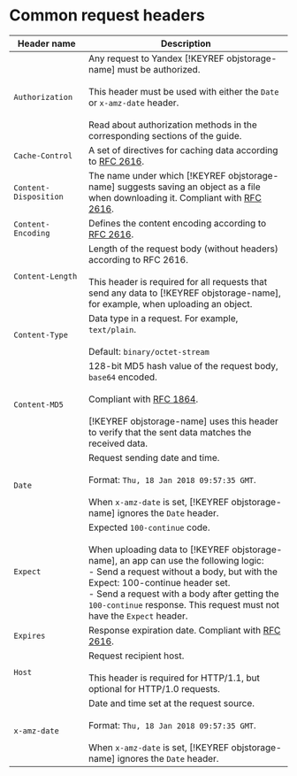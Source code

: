 # Common request headers

| Header name | Description |
| ----- | ----- |
| `Authorization` | Any request to Yandex [!KEYREF objstorage-name] must be authorized.<br/><br/>This header must be used with either the `Date` or `x-amz-date` header.<br/><br/>Read about authorization methods in the corresponding sections of the guide. |
| `Cache-Control` | A set of directives for caching data according to [RFC 2616](https://www.w3.org/Protocols/rfc2616/rfc2616-sec14.html#sec14.9). |
| `Content-Disposition` | The name under which [!KEYREF objstorage-name] suggests saving an object as a file when downloading it. Compliant with [RFC 2616](http://www.w3.org/Protocols/rfc2616/rfc2616-sec19.html#sec19.5.1). |
| `Content-Encoding` | Defines the content encoding according to [RFC 2616](https://www.w3.org/Protocols/rfc2616/rfc2616-sec14.html#sec14.11). |
| `Content-Length` | Length of the request body (without headers) according to RFC 2616.<br/><br/>This header is required for all requests that send any data to [!KEYREF objstorage-name], for example, when uploading an object. |
| `Content-Type` | Data type in a request. For example, `text/plain`.<br/><br/>Default: `binary/octet-stream`|
| `Content-MD5` | 128-bit MD5 hash value of the request body, `base64` encoded.<br/><br/>Compliant with [RFC 1864](http://www.ietf.org/rfc/rfc1864.txt).<br/><br/>[!KEYREF objstorage-name] uses this header to verify that the sent data matches the received data. |
| `Date` | Request sending date and time.<br/><br/>Format: `Thu, 18 Jan 2018 09:57:35 GMT`.<br/><br/>When `x-amz-date` is set, [!KEYREF objstorage-name] ignores the `Date` header. |
| `Expect` | Expected `100-continue` code.<br/><br/>When uploading data to [!KEYREF objstorage-name], an app can use the following logic:<br/>- Send a request without a body, but with the Expect: 100-continue header set.<br/>- Send a request with a body after getting the `100-continue` response. This request must not have the `Expect` header. |
| `Expires` | Response expiration date. Compliant with [RFC 2616](https://www.w3.org/Protocols/rfc2616/rfc2616-sec14.html#sec14.21). |
| `Host` | Request recipient host.<br/><br/>This header is required for HTTP/1.1, but optional for HTTP/1.0 requests. |
| `x-amz-date` | Date and time set at the request source.<br/><br/>Format: `Thu, 18 Jan 2018 09:57:35 GMT`.<br/><br/>When `x-amz-date` is set, [!KEYREF objstorage-name] ignores the `Date` header. |
